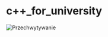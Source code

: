 # c++_for_university

![Przechwytywanie](https://user-images.githubusercontent.com/75178900/182249348-74f05b7b-c818-4986-be17-cfd12abc075a.JPG)
